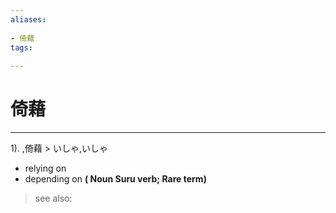 ```yaml
---
aliases:
    
- 倚藉
tags:
    
---
```


# 倚藉
---
1).
,倚藉 > いしゃ,いしゃ

- relying on
- depending on
**( Noun Suru verb; Rare term)**
> see also: 
            